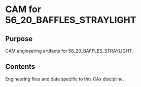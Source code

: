 # CAM for 56_20_BAFFLES_STRAYLIGHT

## Purpose
CAM engineering artifacts for 56_20_BAFFLES_STRAYLIGHT.

## Contents
Engineering files and data specific to this CAx discipline.
